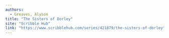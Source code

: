 ```yaml
---
authors:
  - Greaves, Alyson
title: "The Sisters of Dorley"
site: "Scribble Hub"
link: "https://www.scribblehub.com/series/421879/the-sisters-of-dorley"
---
```



